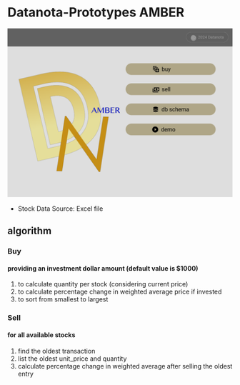 
# Datanota-Prototypes AMBER


![Local Image](./assets/prototypes_amber.png)




* Stock Data Source: Excel file

## algorithm 

### Buy 

#### providing an investment dollar amount (default value is $1000)
1. to calculate quantity per stock (considering current price)
2. to calculate percentage change in weighted average price if invested
3. to sort from smallest to largest

### Sell 

#### for all available stocks
1. find the oldest transaction
2. list the oldest unit_price and quantity
3. calculate percentage change in weighted average after selling the oldest entry






